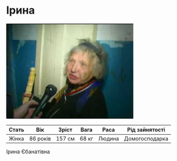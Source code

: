 # Ірина

<img src="/Assets/Images/Heroes/Iryna.jpg" height="256">

| Стать | Вік      | Зріст  | Вага  | Раса   | Рід зайнятості |
| ----- | -------- | ------ | ----- | ------ | -------------- |
| Жінка | 86 років | 157 см | 68 кг | Людина | Домогосподарка |

Ірина Єбанатівна

